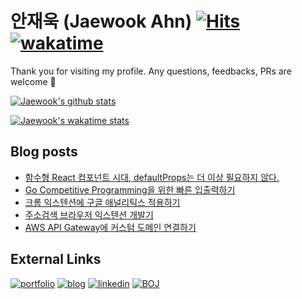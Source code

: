 # 안재욱 (Jaewook Ahn) [![Hits](https://hits.seeyoufarm.com/api/count/incr/badge.svg?url=https%3A%2F%2Fgithub.com%2Fjaewoook&count_bg=%2379C83D&title_bg=%23555555&icon=github.svg&icon_color=%23E7E7E7&title=hits&edge_flat=false)](https://hits.seeyoufarm.com) [![wakatime](https://wakatime.com/badge/user/5a18f850-de06-4534-b52f-133a2ac38d9a.svg)](https://wakatime.com/@5a18f850-de06-4534-b52f-133a2ac38d9a)

Thank you for visiting my profile. Any questions, feedbacks, PRs are welcome :blue_heart:

[![Jaewook's github stats](https://github-readme-stats.vercel.app/api?username=jaewoook&count_private=true&include_all_commits=true&show_icons=true)](https://github.com/anuraghazra/github-readme-stats)

[![Jaewook's wakatime stats](https://github-readme-stats.vercel.app/api/wakatime?username=Jaewoook&layout=compact)](https://github.com/anuraghazra/github-readme-stats)

## Blog posts
<!-- BLOG-POST-LIST:START -->
- [함수형 React 컴포넌트 시대, defaultProps는 더 이상 필요하지 않다.](https://jaewook.me/react-default-props-and-functional-component)
- [Go Competitive Programming을 위한 빠른 입출력하기](https://jaewook.me/golang-fast-io-for-competitive-programming)
- [크롬 익스텐션에 구글 애널리틱스 적용하기](https://jaewook.me/ga-in-browser-extension)
- [주소검색 브라우저 익스텐션 개발기](https://jaewook.me/kor-address-extension-dev-log)
- [AWS API Gateway에 커스텀 도메인 연결하기](https://jaewook.me/aws-api-gateway-with-custom-domain)
<!-- BLOG-POST-LIST:END -->

## External Links

[![portfolio](https://img.shields.io/badge/-portfolio-red?style=for-the-badge)](https://portfolio.jaewook.me)
[![blog](https://img.shields.io/badge/-blog-black?style=for-the-badge)](https://jaewook.me)
[![linkedin](https://img.shields.io/badge/-linkedin-0077b5?style=for-the-badge&logo=linkedin)](https://www.linkedin.com/in/ahnjaewook/)
[![BOJ](https://img.shields.io/badge/-boj-3277bc?style=for-the-badge)](https://www.acmicpc.net/user/ajw4586)
